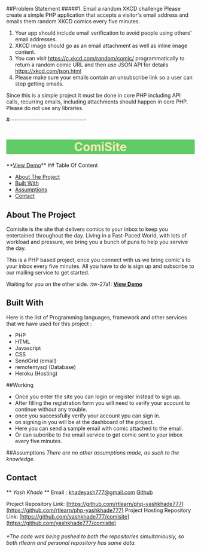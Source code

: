 ##Problem Statement
#####1. Email a random XKCD challenge
Please create a simple PHP application that accepts a visitor's email address and emails them random XKCD comics every five minutes.

1. Your app should include email verification to avoid people using others’ email addresses.
2. XKCD image should go as an email attachment as well as inline image content.
3. You can visit https://c.xkcd.com/random/comic/ programmatically to return a random comic URL and then use JSON API for details https://xkcd.com/json.html
4. Please make sure your emails contain an unsubscribe link so a user can stop getting emails.

Since this is a simple project it must be done in core PHP including API calls, recurring emails, including attachments should happen in core PHP. Please do not use any libraries.

#--------------------------------

<h1 style="background-color: rgb(96, 202, 101);
    color: rgb(247, 234, 181);
    text-align: center;
    font-size: xx-large;" align="center">ComiSite</h1>
**<a href="https://comisite.herokuapp.com/">View Demo</a>**
## Table Of Content

- <a href="#about-the-project">About The Project</a>
- <a href="#built-with">Built With</a>
- <a href="#Acknowledgments">Assumptions</a>
- <a href="#contact">Contact</a>

## About The Project
Comisite is the site that delivers comics to your inbox to keep you entertained throughout the day. Living in a Fast-Paced World, with lots of workload and pressure, we bring you a bunch of puns to help you servive the day.

This is a PHP based project, once you connect with us we bring comic's to your inbox every five minutes. All you have to do is sign up and subscribe to our mailing service to get started.

Waiting for you on the other side.
:tw-27a1: **<a href="https://comisite.herokuapp.com/">View Demo</a>**
## Built With

Here is the list of Programming languages, framework and other services that we have used for this project :

- PHP
- HTML
- Javascript
- CSS
- SendGrid (email)
- remotemysql (Database)
- Heroku (Hosting)

##Working
- Once you enter the site you can login or register instead to sign up. 
- After filling the registration form you will need to verify your account to continue without any trouble.
- once you successfully verify your account ypu can sign in.
- on signing in you will be at the dashboard of the project.
- Here you can send a sample email with comic attached to the email.
- Or can subcribe to the email service to get comic sent to your inbox every five minutes.

##Assumptions
*There are no other assumptions made, as such to the knowledge.*


## Contact
** *Yash Khade* **
Email :  <khadeyash777@gmail.com>
 [Github](https://github.com/yashkhade777/comisite) 

Project Repository Link: [https://github.com/rtlearn/php-yashkhade777](https://github.com/rtlearn/php-yashkhade777)
Project Hosting Repository Link: [https://github.com/yashkhade777/comisite](https://github.com/yashkhade777/comisite)
###### *The code was being pushed to both the repositories simultaniously, so both rtlearn and personal repository has same data.